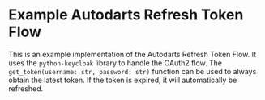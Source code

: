 # Example Autodarts Refresh Token Flow

This is an example implementation of the Autodarts Refresh Token Flow.
It uses the `python-keycloak` library to handle the OAuth2 flow.
The `get_token(username: str, password: str)` function can be used to always obtain the latest token.
If the token is expired, it will automatically be refreshed.
